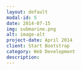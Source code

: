 ```yaml
---
layout: default
modal-id: 5
date: 2014-07-15
img: submarine.png
alt: image-alt
project-date: April 2014
client: Start Bootstrap
category: Web Development
description:
---
```

